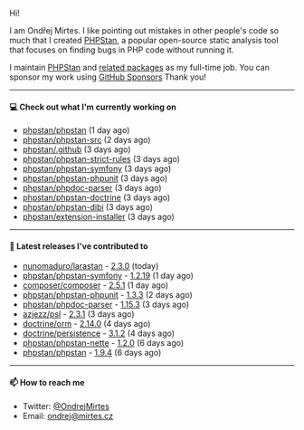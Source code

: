 Hi!

I am Ondřej Mirtes. I like pointing out mistakes in other people's code so much that I created [PHPStan](https://phpstan.org/), a popular open-source static analysis tool that focuses on finding bugs in PHP code without running it.

I maintain [PHPStan](https://github.com/phpstan/phpstan) and [related packages](https://github.com/phpstan/) as my full-time job. You can sponsor my work using [GitHub Sponsors](https://github.com/sponsors/ondrejmirtes) Thank you!

---

#### 💻 Check out what I'm currently working on

- [phpstan/phpstan](https://github.com/phpstan/phpstan) (1 day ago)
- [phpstan/phpstan-src](https://github.com/phpstan/phpstan-src) (2 days ago)
- [phpstan/.github](https://github.com/phpstan/.github) (3 days ago)
- [phpstan/phpstan-strict-rules](https://github.com/phpstan/phpstan-strict-rules) (3 days ago)
- [phpstan/phpstan-symfony](https://github.com/phpstan/phpstan-symfony) (3 days ago)
- [phpstan/phpstan-phpunit](https://github.com/phpstan/phpstan-phpunit) (3 days ago)
- [phpstan/phpdoc-parser](https://github.com/phpstan/phpdoc-parser) (3 days ago)
- [phpstan/phpstan-doctrine](https://github.com/phpstan/phpstan-doctrine) (3 days ago)
- [phpstan/phpstan-dibi](https://github.com/phpstan/phpstan-dibi) (3 days ago)
- [phpstan/extension-installer](https://github.com/phpstan/extension-installer) (3 days ago)

---

#### 🔭 Latest releases I've contributed to

- [nunomaduro/larastan](https://github.com/nunomaduro/larastan) - [2.3.0](https://github.com/nunomaduro/larastan/releases/tag/2.3.0) (today)
- [phpstan/phpstan-symfony](https://github.com/phpstan/phpstan-symfony) - [1.2.19](https://github.com/phpstan/phpstan-symfony/releases/tag/1.2.19) (1 day ago)
- [composer/composer](https://github.com/composer/composer) - [2.5.1](https://github.com/composer/composer/releases/tag/2.5.1) (1 day ago)
- [phpstan/phpstan-phpunit](https://github.com/phpstan/phpstan-phpunit) - [1.3.3](https://github.com/phpstan/phpstan-phpunit/releases/tag/1.3.3) (2 days ago)
- [phpstan/phpdoc-parser](https://github.com/phpstan/phpdoc-parser) - [1.15.3](https://github.com/phpstan/phpdoc-parser/releases/tag/1.15.3) (3 days ago)
- [azjezz/psl](https://github.com/azjezz/psl) - [2.3.1](https://github.com/azjezz/psl/releases/tag/2.3.1) (3 days ago)
- [doctrine/orm](https://github.com/doctrine/orm) - [2.14.0](https://github.com/doctrine/orm/releases/tag/2.14.0) (4 days ago)
- [doctrine/persistence](https://github.com/doctrine/persistence) - [3.1.2](https://github.com/doctrine/persistence/releases/tag/3.1.2) (4 days ago)
- [phpstan/phpstan-nette](https://github.com/phpstan/phpstan-nette) - [1.2.0](https://github.com/phpstan/phpstan-nette/releases/tag/1.2.0) (6 days ago)
- [phpstan/phpstan](https://github.com/phpstan/phpstan) - [1.9.4](https://github.com/phpstan/phpstan/releases/tag/1.9.4) (6 days ago)

---

#### 📫 How to reach me

- Twitter: [@OndrejMirtes](https://twitter.com/ondrejmirtes)
- Email: [ondrej@mirtes.cz](mailto:ondrej@mirtes.cz)
